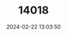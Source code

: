 ---
title: "14018"
category: "Mustela lutreola"
draft: false
date: 2024-02-22 13:03:50
languages:
  Russian: ["Evropeyskaya norka"]
  French: ["Vison d'Europe"]
  Spanish; Castilian: ["Visón Europeo"]
  English: ["European Mink"]
---